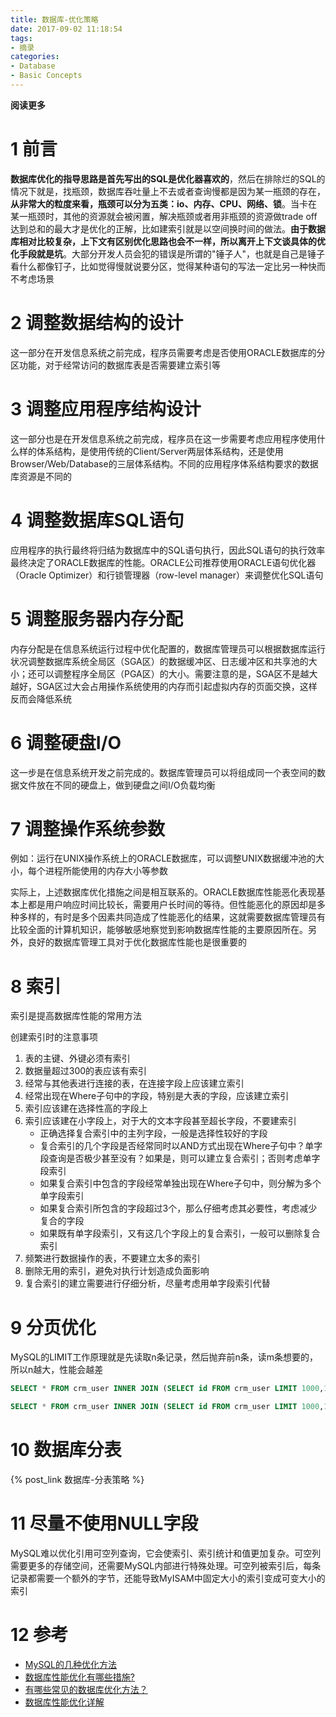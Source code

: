 ```yaml
---
title: 数据库-优化策略
date: 2017-09-02 11:18:54
tags: 
- 摘录
categories: 
- Database
- Basic Concepts
---
```


**阅读更多**

<!--more-->

# 1 前言

**数据库优化的指导思路是首先写出的SQL是优化器喜欢的**，然后在排除烂的SQL的情况下就是，找瓶颈，数据库吞吐量上不去或者查询慢都是因为某一瓶颈的存在，**从非常大的粒度来看，瓶颈可以分为五类：io、内存、CPU、网络、锁**。当卡在某一瓶颈时，其他的资源就会被闲置，解决瓶颈或者用非瓶颈的资源做trade off达到总和的最大才是优化的正解，比如建索引就是以空间换时间的做法。**由于数据库相对比较复杂，上下文有区别优化思路也会不一样，所以离开上下文谈具体的优化手段就是坑**。大部分开发人员会犯的错误是所谓的"锤子人"，也就是自己是锤子看什么都像钉子，比如觉得慢就说要分区，觉得某种语句的写法一定比另一种快而不考虑场景

# 2 调整数据结构的设计

这一部分在开发信息系统之前完成，程序员需要考虑是否使用ORACLE数据库的分区功能，对于经常访问的数据库表是否需要建立索引等

# 3 调整应用程序结构设计

这一部分也是在开发信息系统之前完成，程序员在这一步需要考虑应用程序使用什么样的体系结构，是使用传统的Client/Server两层体系结构，还是使用Browser/Web/Database的三层体系结构。不同的应用程序体系结构要求的数据库资源是不同的

# 4 调整数据库SQL语句

应用程序的执行最终将归结为数据库中的SQL语句执行，因此SQL语句的执行效率最终决定了ORACLE数据库的性能。ORACLE公司推荐使用ORACLE语句优化器（Oracle Optimizer）和行锁管理器（row-level manager）来调整优化SQL语句

# 5 调整服务器内存分配

内存分配是在信息系统运行过程中优化配置的，数据库管理员可以根据数据库运行状况调整数据库系统全局区（SGA区）的数据缓冲区、日志缓冲区和共享池的大小；还可以调整程序全局区（PGA区）的大小。需要注意的是，SGA区不是越大越好，SGA区过大会占用操作系统使用的内存而引起虚拟内存的页面交换，这样反而会降低系统

# 6 调整硬盘I/O

这一步是在信息系统开发之前完成的。数据库管理员可以将组成同一个表空间的数据文件放在不同的硬盘上，做到硬盘之间I/O负载均衡

# 7 调整操作系统参数

例如：运行在UNIX操作系统上的ORACLE数据库，可以调整UNIX数据缓冲池的大小，每个进程所能使用的内存大小等参数

实际上，上述数据库优化措施之间是相互联系的。ORACLE数据库性能恶化表现基本上都是用户响应时间比较长，需要用户长时间的等待。但性能恶化的原因却是多种多样的，有时是多个因素共同造成了性能恶化的结果，这就需要数据库管理员有比较全面的计算机知识，能够敏感地察觉到影响数据库性能的主要原因所在。另外，良好的数据库管理工具对于优化数据库性能也是很重要的

# 8 索引

索引是提高数据库性能的常用方法

创建索引时的注意事项

1. 表的主键、外键必须有索引
1. 数据量超过300的表应该有索引
1. 经常与其他表进行连接的表，在连接字段上应该建立索引
1. 经常出现在Where子句中的字段，特别是大表的字段，应该建立索引
1. 索引应该建在选择性高的字段上
1. 索引应该建在小字段上，对于大的文本字段甚至超长字段，不要建索引
    * 正确选择复合索引中的主列字段，一般是选择性较好的字段
    * 复合索引的几个字段是否经常同时以AND方式出现在Where子句中？单字段查询是否极少甚至没有？如果是，则可以建立复合索引；否则考虑单字段索引
    * 如果复合索引中包含的字段经常单独出现在Where子句中，则分解为多个单字段索引
    * 如果复合索引所包含的字段超过3个，那么仔细考虑其必要性，考虑减少复合的字段
    * 如果既有单字段索引，又有这几个字段上的复合索引，一般可以删除复合索引
1. 频繁进行数据操作的表，不要建立太多的索引
1. 删除无用的索引，避免对执行计划造成负面影响
1. 复合索引的建立需要进行仔细分析，尽量考虑用单字段索引代替

# 9 分页优化

MySQL的LIMIT工作原理就是先读取n条记录，然后抛弃前n条，读m条想要的，所以n越大，性能会越差

```sql
SELECT * FROM crm_user INNER JOIN (SELECT id FROM crm_user LIMIT 1000,10) AS a  USING(id);

SELECT * FROM crm_user INNER JOIN (SELECT id FROM crm_user LIMIT 1000,10) AS a  ON crm_user.id = a.id;
```

# 10 数据库分表

{% post_link 数据库-分表策略 %}

# 11 尽量不使用NULL字段

MySQL难以优化引用可空列查询，它会使索引、索引统计和值更加复杂。可空列需要更多的存储空间，还需要MySQL内部进行特殊处理。可空列被索引后，每条记录都需要一个额外的字节，还能导致MyISAM中固定大小的索引变成可变大小的索引

# 12 参考

* [MySQL的几种优化方法](http://blog.csdn.net/u013474436/article/details/49908683)
* [数据库性能优化有哪些措施?](https://zhidao.baidu.com/question/67759076.html)
* [有哪些常见的数据库优化方法？](https://www.zhihu.com/question/36431635?sort=created)
* [数据库性能优化详解](http://blog.csdn.net/yzllz001/article/details/54848513)
